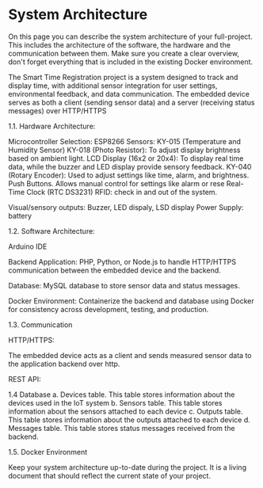 # System Architecture


On this page you can describe the system architecture of your full-project. This includes the architecture of the software, the hardware and the communication between them. Make sure you create a clear overview, don't forget everything that is included in the existing Docker environment.

The Smart Time Registration project is a system designed to track and display time, with additional sensor integration for user settings, environmental feedback, and data communication. The embedded device serves as both a client (sending sensor data) and a server (receiving status messages) over HTTP/HTTPS



1.1. Hardware Architecture:

Microcontroller Selection: ESP8266 
Sensors: 
KY-015 (Temperature and Humidity Sensor)
KY-018 (Photo Resistor): To adjust display brightness based on ambient light.
LCD Display (16x2 or 20x4): To display real time data, while the buzzer and LED display provide sensory feedback.
KY-040 (Rotary Encoder): Used to adjust settings like time, alarm, and brightness.
Push Buttons.  Allows manual control for settings like alarm or rese
Real-Time Clock (RTC DS3231)
RFID: check in and out of the system. 

Visual/sensory outputs: Buzzer, LED dispaly, LSD display 
Power Supply:  battery 

1.2. Software Architecture:

Arduino IDE

Backend Application:  PHP, Python, or Node.js to handle HTTP/HTTPS communication between the embedded device and the backend.

Database: MySQL  database to store sensor data and status messages.

Docker Environment: Containerize the backend and database using Docker for consistency across development, testing, and production.

1.3. Communication 

HTTP/HTTPS: 

The embedded device acts as a client and sends measured sensor data to the application backend over http.


REST API: 


1.4 Database
a. Devices table. This table stores information about the devices used in the IoT system
b. Sensors table. This table stores information about the sensors attached to each device
c. Outputs table. This table stores information about the outputs attached to each device
d. Messages table. This table stores status messages received from the backend.



1.5. Docker Environment

Keep your system architecture up-to-date during the project. It is a living document that should reflect the current state of your project.

